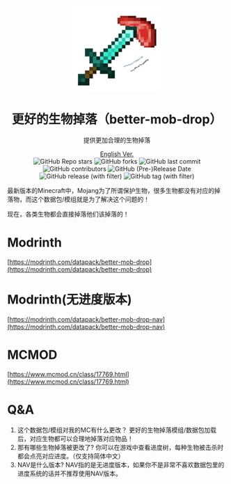<div align="center">
    <img align="center" src="https://raw.githubusercontent.com/whwdzg/better-mob-drop/main/pack.png" alt="logo" width="200">
    <h1 align="center">更好的生物掉落（better-mob-drop）</h1>
    <p align="enter">提供更加合理的生物掉落</p>
    <a href="https://github.com/whwdzg/better-mob-drop/blob/main/README-en.md">English Ver.</a>
    </br>
    <img alt="GitHub Repo stars" src="https://img.shields.io/github/stars/whwdzg/better-mob-drop">
    <img alt="GitHub forks" src="https://img.shields.io/github/forks/whwdzg/better-mob-drop">
    <img alt="GitHub last commit" src="https://img.shields.io/github/last-commit/whwdzg/better-mob-drop">
    <img alt="GitHub contributors" src="https://img.shields.io/github/contributors/whwdzg/better-mob-drop">
    <img alt="GitHub (Pre-)Release Date" src="https://img.shields.io/github/release-date-pre/whwdzg/better-mob-drop">
    <img alt="GitHub release (with filter)" src="https://img.shields.io/github/v/release/whwdzg/better-mob-drop">
    <img alt="GitHub tag (with filter)" src="https://img.shields.io/github/v/tag/whwdzg/better-mob-drop">
    </br>
</div>


最新版本的Minecraft中，Mojang为了所谓保护生物，很多生物都没有对应的掉落物，而这个数据包/模组就是为了解决这个问题的！

现在，各类生物都会直接掉落他们该掉落的！

# Modrinth
[https://modrinth.com/datapack/better-mob-drop](https://modrinth.com/datapack/better-mob-drop)

# Modrinth(无进度版本)
[https://modrinth.com/datapack/better-mob-drop-nav](https://modrinth.com/datapack/better-mob-drop-nav)

# MCMOD
[https://www.mcmod.cn/class/17769.html](https://www.mcmod.cn/class/17769.html)

# Q&A
1. 这个数据包/模组对我的MC有什么更改？
   更好的生物掉落模组/数据包加载后，对应生物都可以合理地掉落对应物品！
2. 那有哪些生物掉落被更改了?
   你可以在游戏中查看进度树，每种生物被击杀时都会点亮对应进度。（仅支持简体中文）
3. NAV是什么版本?
   NAV指的是无进度版本，如果你不是非常不喜欢数据包里的进度系统的话并不推荐使用NAV版本。

